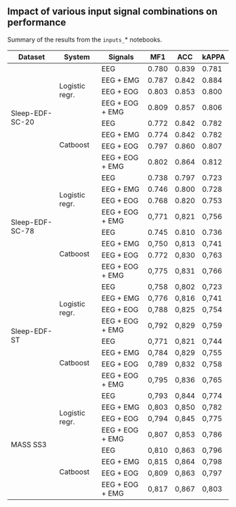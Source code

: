 ## Impact of various input signal combinations on performance 


Summary of the results from the `inputs_`* notebooks.

<table>
<thead>
  <tr>
    <th>Dataset</th>
    <th>System</th>
    <th>Signals</th>
    <th>MF1</th>
    <th>ACC</th>
    <th>kAPPA</th>
  </tr>
</thead>
<tbody>
  <tr>
    <td rowspan="8">Sleep-EDF-SC-20</td>
    <td rowspan="4">Logistic regr.</td>
    <td>EEG</td>
    <td>0.780</td>
    <td>0.839</td>
    <td>0.781</td>
  </tr>
  <tr>
    <td>EEG + EMG</td>
    <td>0.787</td>
    <td>0.842</td>
    <td>0.884</td>
  </tr>
  <tr>
    <td>EEG + EOG</td>
    <td>0.803</td>
    <td>0.853</td>
    <td>0.800</td>
  </tr>
  <tr>
    <td>EEG + EOG + EMG</td>
    <td>0.809</td>
    <td>0.857</td>
    <td>0.806</td>
  </tr>
  <tr>
    <td rowspan="4">Catboost</td>
    <td>EEG</td>
    <td>0.772</td>
    <td>0.842</td>
    <td>0.782</td>
  </tr>
  <tr>
    <td>EEG + EMG</td>
    <td>0.774</td>
    <td>0.842</td>
    <td>0.782</td>
  </tr>
  <tr>
    <td>EEG + EOG</td>
    <td>0.797</td>
    <td>0.860</td>
    <td>0.807</td>
  </tr>
  <tr>
    <td>EEG + EOG + EMG</td>
    <td>0.802</td>
    <td>0.864</td>
    <td>0.812</td>
  </tr>
  <tr>
    <td rowspan="8">Sleep-EDF-SC-78</td>
    <td rowspan="4">Logistic regr.</td>
    <td>EEG</td>
    <td>0.738</td>
    <td>0.797</td>
    <td>0.723</td>
  </tr>
  <tr>
    <td>EEG + EMG</td>
    <td>0.746</td>
    <td>0.800</td>
    <td>0.728</td>
  </tr>
  <tr>
    <td>EEG + EOG</td>
    <td>0.768</td>
    <td>0.820</td>
    <td>0.753</td>
  </tr>
  <tr>
    <td>EEG + EOG + EMG</td>
    <td>0,771</td>
    <td>0,821</td>
    <td>0,756</td>
  </tr>
  <tr>
    <td rowspan="4">Catboost</td>
    <td>EEG</td>
    <td>0.745</td>
    <td>0.810</td>
    <td>0.736</td>
  </tr>
  <tr>
    <td>EEG + EMG</td>
    <td>0,750</td>
    <td>0,813</td>
    <td>0,741</td>
  </tr>
  <tr>
    <td>EEG + EOG</td>
    <td>0.772</td>
    <td>0,830</td>
    <td>0,763</td>
  </tr>
  <tr>
    <td>EEG + EOG + EMG</td>
    <td>0,775</td>
    <td>0,831</td>
    <td>0,766</td>
  </tr>
  <tr>
    <td rowspan="8">Sleep-EDF-ST</td>
    <td rowspan="4">Logistic regr.</td>
    <td>EEG</td>
    <td>0,758</td>
    <td>0,802</td>
    <td>0,723</td>
  </tr>
  <tr>
    <td>EEG + EMG</td>
    <td>0,776</td>
    <td>0,816</td>
    <td>0,741</td>
  </tr>
  <tr>
    <td>EEG + EOG</td>
    <td>0,788</td>
    <td>0,825</td>
    <td>0,754</td>
  </tr>
  <tr>
    <td>EEG + EOG + EMG</td>
    <td>0,792</td>
    <td>0,829</td>
    <td>0,759</td>
  </tr>
  <tr>
    <td rowspan="4">Catboost</td>
    <td>EEG</td>
    <td>0,771</td>
    <td>0,821</td>
    <td>0,744</td>
  </tr>
  <tr>
    <td>EEG + EMG</td>
    <td>0,784</td>
    <td>0,829</td>
    <td>0,755</td>
  </tr>
  <tr>
    <td>EEG + EOG</td>
    <td>0,789</td>
    <td>0,832</td>
    <td>0,758</td>
  </tr>
  <tr>
    <td>EEG + EOG + EMG</td>
    <td>0,795</td>
    <td>0,836</td>
    <td>0,765</td>
  </tr>
  <tr>
    <td rowspan="8">MASS SS3</td>
    <td rowspan="4">Logistic regr.</td>
    <td>EEG</td>
    <td>0,793</td>
    <td>0,844</td>
    <td>0,774</td>
  </tr>
  <tr>
    <td>EEG + EMG</td>
    <td>0,803</td>
    <td>0,850</td>
    <td>0,782</td>
  </tr>
  <tr>
    <td>EEG + EOG</td>
    <td>0,794</td>
    <td>0,845</td>
    <td>0,775</td>
  </tr>
  <tr>
    <td>EEG + EOG + EMG</td>
    <td>0,807</td>
    <td>0,853</td>
    <td>0,786</td>
  </tr>
  <tr>
    <td rowspan="4">Catboost</td>
    <td>EEG</td>
    <td>0,810</td>
    <td>0,863</td>
    <td>0,796</td>
  </tr>
  <tr>
    <td>EEG + EMG</td>
    <td>0,815</td>
    <td>0,864</td>
    <td>0,798</td>
  </tr>
  <tr>
    <td>EEG + EOG</td>
    <td>0,809</td>
    <td>0,863</td>
    <td>0,797</td>
  </tr>
  <tr>
    <td>EEG + EOG + EMG</td>
    <td>0,817</td>
    <td>0,867</td>
    <td>0,803</td>
  </tr>
</tbody>
</table>
